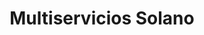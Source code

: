 ---
title: "Multiservicios Solano"
url: /managua/multiservicios-solano/
shop: reparación de automóviles
---